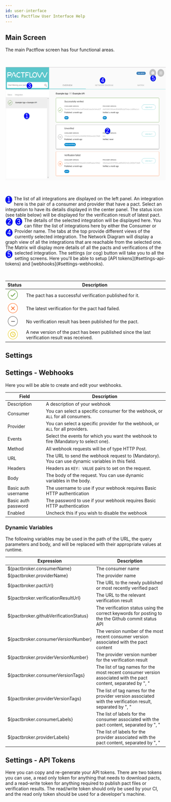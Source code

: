 ```yaml
---
id: user-interface
title: Pactflow User Interface Help
---
```


## Main Screen

The main Pactflow screen has four functional areas.

&nbsp;

![Main Screen](assets/ui/main-screen.png)

&nbsp;

<img src="assets/ui/one.png" alt="one" style="float: left; padding-right: 5px"/>
The list of all integrations are displayed on the left panel. An integration here is the pair of a consumer and provider that have a pact. Select an integration to have its details displayed in the center panel. The status icon (see table below) will be displayed for the verification result of latest pact.

<img src="assets/ui/two.png" alt="two" style="float: left; padding-right: 5px"/>
The details of the selected integration will be displayed here.

<img src="assets/ui/three.png" alt="three" style="float: left; padding-right: 5px"/>
You can filter the list of integrations here by either the Consumer or Provider name.

<img src="assets/ui/four.png" alt="four" style="float: left; padding-right: 5px"/>
The tabs at the top provide different views of the currently selected integration. The Network
Diagram will display a graph view of all the integrations that are reachable from the selected one.
The Matrix will display more details of all the pacts and verifications of the selected integration.

<img src="assets/ui/five.png" alt="five" style="float: left; padding-right: 5px"/>
The settings (or cog) button will take you to all the setting screens. Here you'll be able to setup
[API tokens](#settings-api-tokens) and [webhooks](#settings-webhooks).

&nbsp;

<div class="status-table">

| Status | Description |
|-------------|-------------|
| ![success](assets/ui/success.png) | The pact has a successful verification published for it. |
| ![failed](assets/ui/failed.png) | The latest verification for the pact had failed. |
| ![unverified](assets/ui/unverified.png) | No verification result has been published for the pact. |
| ![waiting](assets/ui/waiting.png) | A new version of the pact has been published since the last verification result was received. |

</div>

## Settings

## Settings - Webhooks

Here you will be able to create and edit your webhooks.

| Field | Description |
| ----- | ----------- |
| Description | A description of your webhook |
| Consumer | You can select a specific consumer for the webhook, or `ALL` for all consumers.  |
| Provider | You can select a specific provider for the webhook, or `ALL` for all providers. |
| Events | Select the events for which you want the webhook to fire (Mandatory to select one). |
| Method | All webhook requests will be of type HTTP Post. |
| URL | The URL to send the webhook request to (Mandatory). You can use dynamic variables in this field. |
| Headers | Headers as `KEY: VALUE` pairs to set on the request. |
| Body | The body of the request. You can use dynamic variables in the body. |
| Basic auth username | The username to use if your webhook requires Basic HTTP authentication |
| Basic auth password | The password to use if your webhook requires Basic HTTP authentication |
| Enabled | Uncheck this if you wish to disable the webhook |

### Dynamic Variables

The following variables may be used in the path of the URL, the query parameters and body, and will be replaced with their appropriate values at runtime.

| Expression | Description |
| ---------- | ----------- |
| ${pactbroker.consumerName} | The consumer name |
| ${pactbroker.providerName} | The provider name |
| ${pactbroker.pactUrl} | The URL to the newly published or most recently verified pact |
| ${pactbroker.verificationResultUrl} | The URL to the relevant verification result |
| ${pactbroker.githubVerificationStatus} | The verification status using the correct keywords for posting to the the Github commit status API |
| ${pactbroker.consumerVersionNumber} | The version number of the most recent consumer version associated with the pact content |
| ${pactbroker.providerVersionNumber} | The provider version number for the verification result |
| ${pactbroker.consumerVersionTags} | The list of tag names for the most recent consumer version associated with the pact content, separated by ", " |
| ${pactbroker.providerVersionTags} | The list of tag names for the provider version associated with the verification result, separated by ", " |
| ${pactbroker.consumerLabels} | The list of labels for the consumer associated with the pact content, separated by ", " |
| ${pactbroker.providerLabels} | The list of labels for the provider associated with the pact content, separated by ", " |

## Settings - API Tokens

Here you can copy and re-generate your API tokens. There are two tokens you can use, a read only token
for anything that needs to download pacts, and a read-write token for anything required to publish
pact files or verification results. The read/write token should only be used by your CI, and the read only token should be used for a developer's machine.
